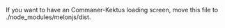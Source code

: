 If you want to have an Commaner-Kektus loading screen, move this file to ./node_modules/melonjs/dist.
